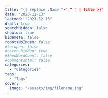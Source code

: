 ```yaml
---
title: "{{ replace .Name "-" " " | title }}"
date: "2023-12-13"
lastmod: "2023-12-13"
draft: true
searchHidden: false
showtoc: true
hidemeta: false
robotsNoIndex: false
#tocopen: false
#cover.hidden: true
#ShowWordCount: false
#commentshtml: false
categories: 
  - "Categories"
tags: 
  - "Tags"
cover:
  image: "/assets/img/filename.jpg"
---
```


